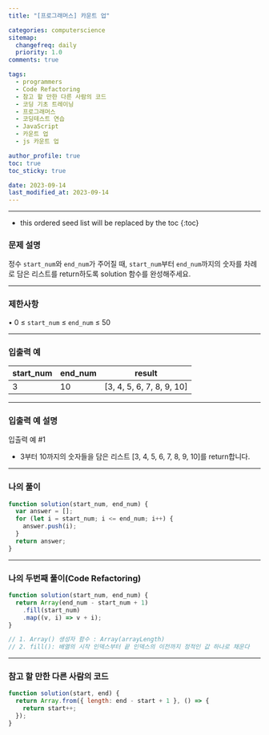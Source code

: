 ```yaml
---
title: "[프로그래머스] 카운트 업"

categories: computerscience
sitemap:
  changefreq: daily
  priority: 1.0
comments: true

tags:
  - programmers
  - Code Refactoring
  - 참고 할 만한 다른 사람의 코드
  - 코딩 기초 트레이닝
  - 프로그래머스
  - 코딩테스트 연습
  - JavaScript
  - 카운트 업
  - js 카운트 업

author_profile: true
toc: true
toc_sticky: true

date: 2023-09-14
last_modified_at: 2023-09-14
---
```


---

<!-- prettier-ignore -->
* this ordered seed list will be replaced by the toc 
{:toc}

### 문제 설명

정수 `start_num`와 `end_num`가 주어질 때, `start_num`부터 `end_num`까지의 숫자를 차례로 담은 리스트를 return하도록 solution 함수를 완성해주세요.

---

### 제한사항

• 0 ≤ `start_num` ≤ `end_num` ≤ 50

---

### 입출력 예

| start_num | end_num | result                    |
| --------- | ------- | ------------------------- |
| 3         | 10      | [3, 4, 5, 6, 7, 8, 9, 10] |

---

### 입출력 예 설명

입출력 예 #1

- 3부터 10까지의 숫자들을 담은 리스트 [3, 4, 5, 6, 7, 8, 9, 10]를 return합니다.

---

### 나의 풀이

```jsx
function solution(start_num, end_num) {
  var answer = [];
  for (let i = start_num; i <= end_num; i++) {
    answer.push(i);
  }
  return answer;
}
```

---

### 나의 두번째 풀이(Code Refactoring)

```jsx
function solution(start_num, end_num) {
  return Array(end_num - start_num + 1)
    .fill(start_num)
    .map((v, i) => v + i);
}

// 1. Array() 생성자 함수 : Array(arrayLength)
// 2. fill(): 배열의 시작 인덱스부터 끝 인덱스의 이전까지 정적인 값 하나로 채운다
```

---

### 참고 할 만한 다른 사람의 코드

```jsx
function solution(start, end) {
  return Array.from({ length: end - start + 1 }, () => {
    return start++;
  });
}
```
